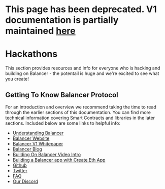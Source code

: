 # This page has been deprecated. V1 documentation is partially maintained [here](https://docs.balancer.fi/v/v1/guides/hackathons/)

# Hackathons

This section provides resources and info for everyone who is hacking and building on Balancer - the potentail is huge and we're excited to see what you create!

## Getting To Know Balancer Protocol

For an introduction and overview we recommend taking the time to read through the earlier sections of this documentation. You can find more technical information covering Smart Contracts and libraries in the later sections. Included below are some links to helpful info:

* [Understanding Balancer](https://medium.com/@arnauramiomateu/understanding-balancer-protocol-frmo-0-to-100-998ba20c6834)
* [Balancer Website](https://balancer.finance/)
* [Balancer V1 Whitepaper](https://balancer.finance/whitepaper/)
* [Balancer Blog](https://medium.com/balancer-protocol)
* [Building On Balancer Video Intro](https://www.youtube.com/watch?v=HTk_H4ERya8&feature=youtu.be)
* [Building a Balancer app with Create Eth App](https://twitter.com/PaulRBerg/status/1329937745012252674)
* [Github](https://github.com/balancer-labs)
* [Twitter](https://twitter.com/BalancerLabs)
* [FAQ](https://docs.balancer.finance/getting-started/faq)
* [Our Discord](https://discord.gg/8wWewJt)

